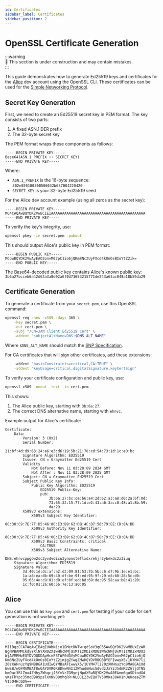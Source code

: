 ```yaml
---
id: Certificates
sidebar_label: Certificates
sidebar_position: 2
---
```


# OpenSSL Certificate Generation

:::warning  
🚧 This section is under construction and may contain mistakes.  
:::

This guide demonstrates how to generate Ed25519 keys and certificates for the [Alice](/basics/dev-accounts#alice) dev account using the OpenSSL CLI. These certificates can be used for the [Simple Networking Protocol](/advanced/networking/SNP#encryption-and-handshake).

## Secret Key Generation

First, we need to create an Ed25519 secret key in PEM format. The key consists of two parts:
1. A fixed ASN.1 DER prefix
2. The 32-byte secret key

The PEM format wraps these components as follows:

```pre
-----BEGIN PRIVATE KEY-----
Base64(ASN.1_PREFIX ++ SECRET_KEY)
-----END PRIVATE KEY-----
```

Where:
- `ASN.1_PREFIX` is the 16-byte sequence: `302e020100300506032b657004220420`
- `SECRET_KEY` is your 32-byte Ed25519 seed

For the Alice dev account example (using all zeros as the secret key):

```pre
-----BEGIN PRIVATE KEY-----
MC4CAQAwBQYDK2VwBCIEIAAAAAAAAAAAAAAAAAAAAAAAAAAAAAAAAAAAAAAAAAAA
-----END PRIVATE KEY-----
```

To verify the key's integrity, use:
```bash
openssl pkey -in secret.pem -pubout
```

This should output Alice's public key in PEM format:
```pre
-----BEGIN PUBLIC KEY-----
MCowBQYDK2VwAyEAO2onvM62pC1io6jQKm8Nc2UyFXcd4kOmOsBIoYtZ2ik=
-----END PUBLIC KEY-----
```

The Base64-decoded public key contains Alice's known public key:
`3b6a27bcceb6a42d62a3a8d02a6f0d73653215771de243a63ac048a18b59da29`

## Certificate Generation

To generate a certificate from your `secret.pem`, use this OpenSSL command:

```bash
openssl req -new -x509 -days 365 \
    -key secret.pem \
    -out cert.pem \
    -subj "/CN=JAM Client Ed25519 Cert" \
    -addext "subjectAltName=DNS:$DNS_ALT_NAME"
```

Where `$DNS_ALT_NAME` should match the [SNP Specification](/advanced/networking/SNP#encryption-and-handshake).

For CA certificates that will sign other certificates, add these extensions:

```bash
    -addext "basicConstraints=critical,CA:TRUE" \
    -addext "keyUsage=critical,digitalSignature,keyCertSign"
```

To verify your certificate configuration and public key, use:

```bash
openssl x509 -noout -text -in cert.pem
```

This shows:
1. The Alice public key, starting with `3b:6a:27`.
3. The correct DNS alternative name, starting with `ehnvc`.

Example output for Alice's certificate:
```pre
Certificate:
    Data:
        Version: 3 (0x2)
        Serial Number:
            21:bf:4d:d9:63:24:a6:e3:d6:19:5b:21:70:cd:54:73:1d:1c:e0:bc
        Signature Algorithm: ED25519
        Issuer: CN = Graymatter Ed25519 Cert
        Validity
            Not Before: Nov 11 03:28:09 2024 GMT
            Not After : Nov 11 03:28:09 2025 GMT
        Subject: CN = Graymatter Ed25519 Cert
        Subject Public Key Info:
            Public Key Algorithm: ED25519
                ED25519 Public-Key:
                pub:
                    3b:6a:27:bc:ce:b6:a4:2d:62:a3:a8:d0:2a:6f:0d:
                    73:65:32:15:77:1d:e2:43:a6:3a:c0:48:a1:8b:59:
                    da:29
        X509v3 extensions:
            X509v3 Subject Key Identifier: 
                8C:30:C9:7E:7F:D5:46:0C:E3:B9:62:DB:4C:D7:58:79:EE:CD:8A:BD
            X509v3 Authority Key Identifier: 
                8C:30:C9:7E:7F:D5:46:0C:E3:B9:62:DB:4C:D7:58:79:EE:CD:8A:BD
            X509v3 Basic Constraints: critical
                CA:TRUE
            X509v3 Subject Alternative Name: 
                DNS:ehnvcppgow2sc2yvdvdicu3ynonsteflxdxrehjr2ybekdc2z3iuq
    Signature Algorithm: ED25519
    Signature Value:
        3d:40:1d:dc:af:a2:d2:09:81:53:7b:5b:c6:d7:9b:1e:e1:bc:
        1a:a8:ea:db:69:40:df:be:9f:ed:95:9f:29:e8:60:28:5c:d0:
        95:63:4e:c9:01:d0:ef:0f:ed:bd:69:de:95:58:aa:b8:41:20:
        1c:f0:01:2a:60:56:7e:13:a0:05
```

## Alice

You can use this as `key.pem` and `cert.pem` for testing if your code for cert generation is not working yet:

```pre
-----BEGIN PRIVATE KEY-----
MC4CAQAwBQYDK2VwBCIEIAAAAAAAAAAAAAAAAAAAAAAAAAAAAAAAAAAAAAAAAAAA
-----END PRIVATE KEY-----
```

```pre
-----BEGIN CERTIFICATE-----
MIIBgzCCATWgAwIBAgIUWbN1jo1BMetDNTw+gdSoV3gO35AwBQYDK2VwMBUxEzAR
BgNVBAMMCkdyYXlNYXR0ZXIwHhcNMjQxMTIzMDIxMDUzWhcNMjUxMTIzMDIxMDUz
WjAVMRMwEQYDVQQDDApHcmF5TWF0dGVyMCowBQYDK2VwAyEAO2onvM62pC1io6jQ
Km8Nc2UyFXcd4kOmOsBIoYtZ2imjgZYwgZMwHQYDVR0OBBYEFIwwyX5/1UYM47li
20zXWHnuzYq9MB8GA1UdIwQYMBaAFIwwyX5/1UYM47li20zXWHnuzYq9MA8GA1Ud
EwEB/wQFMAMBAf8wQAYDVR0RBDkwN4I1ZWhudmNwcGdvdzJzYzJ5dmR2ZGljdTN5
bm9uc3RlZmx4ZHhyZWhqcjJ5YmVrZGMyejNpdXEwBQYDK2VwA0EAmm6guSDtodGd
yKzFkYpc35mc0989pslXnNV88mhqRR+NLOJL23wIQUTV50MKaJ8AH1nUeUoeaZTM
VI5O4HcGDA==
-----END CERTIFICATE-----
```
